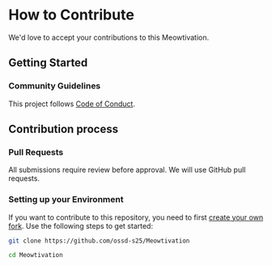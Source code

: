 # How to Contribute

We'd love to accept your contributions to this Meowtivation.

## Getting Started


### Community Guidelines

This project follows [Code of Conduct](CODE_OF_CONDUCT.md).

## Contribution process

### Pull Requests

All submissions require review before approval. We will
use GitHub pull requests. 

### Setting up your Environment

If you want to contribute to this repository, you need to first [create your own fork](https://docs.github.com/en/). Use the following steps to get started:

```sh
git clone https://github.com/ossd-s25/Meowtivation

cd Meowtivation
```
